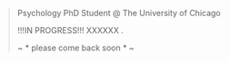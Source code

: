 > Psychology PhD Student @ The University of Chicago
>
>!!!IN PROGRESS!!! XXXXXX .
>
> ~ * please come back soon * ~
